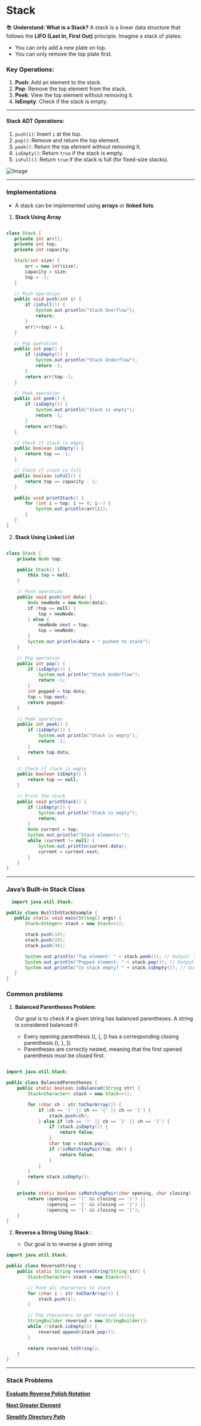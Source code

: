 # Stack 

📚 **Understand: What is a Stack?**
A stack is a linear data structure that follows the **LIFO (Last In, First Out)** principle. Imagine a stack of plates:
- You can only add a new plate on top.
- You can only remove the top plate first.

### **Key Operations:**
1. **Push**: Add an element to the stack.
2. **Pop**: Remove the top element from the stack.
3. **Peek**: View the top element without removing it.
4. **IsEmpty**: Check if the stack is empty.

---
#### **Stack ADT Operations:**
1. `push(i)`: Insert `i` at the top.
2. `pop()`: Remove and return the top element.
3. `peek()`: Return the top element without removing it.
4. `isEmpty()`: Return `true` if the stack is empty.
5. `isFull()`: Return `true` if the stack is full (for fixed-size stacks).

![Image](https://github.com/user-attachments/assets/c3f9957b-60ca-48a0-b467-85ab35193e5b)

---

### **Implementations**
- A stack can be implemented using **arrays** or **linked lists**.
1. **Stack Using Array**
 ```java

class Stack {
    private int arr[];
    private int top;
    private int capacity;

    Stack(int size) {
        arr = new int[size];
        capacity = size;
        top = -1;
    }

    // Push operation
    public void push(int i) {
        if (isFull()) {
            System.out.println("Stack Overflow");
            return;
        }
        arr[++top] = i;
    }

    // Pop operation
    public int pop() {
        if (isEmpty()) {
            System.out.println("Stack Underflow");
            return -1;
        }
        return arr[top--];
    }

    // Peek operation
    public int peek() {
        if (isEmpty()) {
            System.out.println("Stack is empty");
            return -1;
        }
        return arr[top];
    }

    // Check if stack is empty
    public boolean isEmpty() {
        return top == -1;
    }

    // Check if stack is full
    public boolean isFull() {
        return top == capacity - 1;
    }

    public void printStack() {
        for (int i = top; i >= 0; i--) {
            System.out.println(arr[i]);
        }
    }
}

```
2. **Stack Using Linked List**

```java

class Stack {
    private Node top;

    public Stack() {
        this.top = null;
    }

    // Push operation
    public void push(int data) {
        Node newNode = new Node(data);
        if (top == null) {
            top = newNode;
        } else {
            newNode.next = top;
            top = newNode;
        }
        System.out.println(data + " pushed to stack");
    }

    // Pop operation
    public int pop() {
        if (isEmpty()) {
            System.out.println("Stack Underflow");
            return -1;
        }
        int popped = top.data;
        top = top.next;
        return popped;
    }

    // Peek operation
    public int peek() {
        if (isEmpty()) {
            System.out.println("Stack is empty");
            return -1;
        }
        return top.data;
    }

    // Check if stack is empty
    public boolean isEmpty() {
        return top == null;
    }

    // Print the stack
    public void printStack() {
        if (isEmpty()) {
            System.out.println("Stack is empty");
            return;
        }
        Node current = top;
        System.out.println("Stack elements:");
        while (current != null) {
            System.out.println(current.data);
            current = current.next;
        }
    }
}

```

---
### **Java’s Built-in Stack Class**
 ```java
   import java.util.Stack;

public class BuiltInStackExample {
    public static void main(String[] args) {
        Stack<Integer> stack = new Stack<>();

        stack.push(10);
        stack.push(20);
        stack.push(30);

        System.out.println("Top element: " + stack.peek()); // Output: 30
        System.out.println("Popped element: " + stack.pop()); // Output: 30
        System.out.println("Is stack empty? " + stack.isEmpty()); // Output: false
    }
}

```

### **Common problems**
1. **Balanced Parentheses Problem**:
   
    Our goal is to check if a given string has balanced parentheses. A string is considered balanced if:
    
      - Every opening parenthesis ((, {, [) has a corresponding closing parenthesis (), }, ]).
      - Parentheses are correctly nested, meaning that the first opened parenthesis must be closed first.
   
``` java

import java.util.Stack;

public class BalancedParentheses {
    public static boolean isBalanced(String str) {
        Stack<Character> stack = new Stack<>();

        for (char ch : str.toCharArray()) {
            if (ch == '(' || ch == '{' || ch == '[') {
                stack.push(ch);
            } else if (ch == ')' || ch == '}' || ch == ']') {
                if (stack.isEmpty()) {
                    return false;
                }
                char top = stack.pop();
                if (!isMatchingPair(top, ch)) {
                    return false;
                }
            }
        }
        return stack.isEmpty();
    }

    private static boolean isMatchingPair(char opening, char closing) {
        return (opening == '(' && closing == ')') ||
               (opening == '{' && closing == '}') ||
               (opening == '[' && closing == ']');
    }
}
```



2. **Reverse a String Using Stack** :

   - Our goal  is to reverse a given string

```java
import java.util.Stack;

public class ReverseString {
    public static String reverseString(String str) {
        Stack<Character> stack = new Stack<>();

        // Push all characters to stack
        for (char i : str.toCharArray()) {
            stack.push(i);
        }

        // Pop characters to get reversed string
        StringBuilder reversed = new StringBuilder();
        while (!stack.isEmpty()) {
            reversed.append(stack.pop());
        }

        return reversed.toString();
    }
}
```
---
### **Stack Problems**



 [**Evaluate Reverse Polish Notation**](https://leetcode.com/problems/evaluate-reverse-polish-notation/) 

 [**Next Greater Element**](https://leetcode.com/problems/next-greater-element-i/)  



 [**Simplify Directory Path**](https://leetcode.com/problems/simplify-path/)



